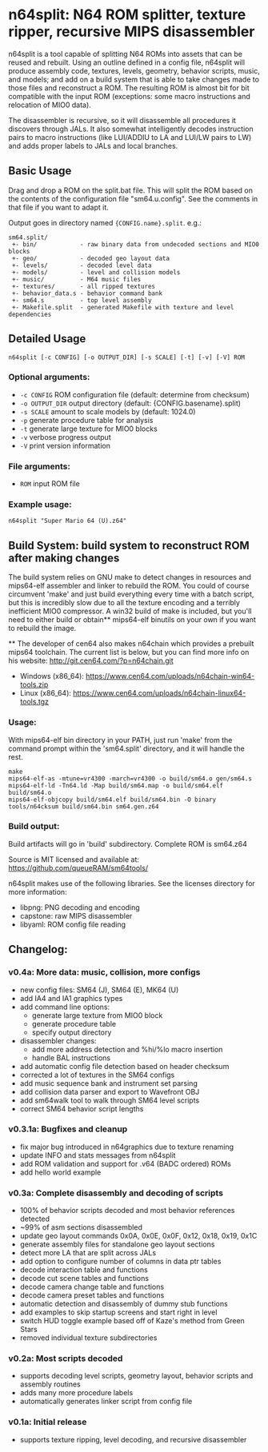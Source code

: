 # n64split: N64 ROM splitter, texture ripper, recursive MIPS disassembler

n64split is a tool capable of splitting N64 ROMs into assets that can be reused
and rebuilt. Using an outline defined in a config file, n64split will produce
assembly code, textures, levels, geometry, behavior scripts, music, and models;
and add on a build system that is able to take changes made to those files and 
reconstruct a ROM. The resulting ROM is almost bit for bit compatible with the
input ROM (exceptions: some macro instructions and relocation of MIO0 data).

The disassembler is recursive, so it will disassemble all procedures it 
discovers through JALs. It also somewhat intelligently decodes instruction 
pairs to macro instructions (like LUI/ADDIU to LA and LUI/LW pairs to LW) and 
adds proper labels to JALs and local branches.

## Basic Usage

Drag and drop a ROM on the split.bat file.
This will split the ROM based on the contents of the configuration file 
"sm64.u.config". See the comments in that file if you want to adapt it.

Output goes in directory named `{CONFIG.name}.split`. e.g.:

```
sm64.split/
 +- bin/            - raw binary data from undecoded sections and MIO0 blocks
 +- geo/            - decoded geo layout data
 +- levels/         - decoded level data
 +- models/         - level and collision models
 +- music/          - M64 music files
 +- textures/       - all ripped textures
 +- behavior_data.s - behavior command bank
 +- sm64.s          - top level assembly
 +- Makefile.split  - generated Makefile with texture and level dependencies
```

## Detailed Usage

```
n64split [-c CONFIG] [-o OUTPUT_DIR] [-s SCALE] [-t] [-v] [-V] ROM
```

### Optional arguments:
- `-c CONFIG`     ROM configuration file (default: determine from checksum)
- `-o OUTPUT_DIR` output directory (default: {CONFIG.basename}.split)
- `-s SCALE`      amount to scale models by (default: 1024.0)
- `-p`            generate procedure table for analysis
- `-t`            generate large texture for MIO0 blocks
- `-v`            verbose progress output
- `-V`            print version information

### File arguments:
- `ROM`        input ROM file

### Example usage:
```
n64split "Super Mario 64 (U).z64"
```

## Build System: build system to reconstruct ROM after making changes

The build system relies on GNU make to detect changes in resources and 
mips64-elf assembler and linker to rebuild the ROM. You could of course 
circumvent 'make' and just build everything every time with a batch script, 
but this is incredibly slow due to all the texture encoding and a terribly 
inefficient MIO0 compressor. A win32 build of make is included, but you'll 
need to either build or obtain** mips64-elf binutils on your own if you want 
to rebuild the image.

**  The developer of cen64 also makes n64chain which provides a prebuilt
    mips64 toolchain. The current list is below, but you can find more info
    on his website: http://git.cen64.com/?p=n64chain.git
  - Windows (x86_64): https://www.cen64.com/uploads/n64chain-win64-tools.zip
  - Linux (x86_64): https://www.cen64.com/uploads/n64chain-linux64-tools.tgz

### Usage:
With mips64-elf bin directory in your PATH, just run 'make' from the
command prompt within the 'sm64.split' directory, and it will handle the rest.

```
make
mips64-elf-as -mtune=vr4300 -march=vr4300 -o build/sm64.o gen/sm64.s
mips64-elf-ld -Tn64.ld -Map build/sm64.map -o build/sm64.elf build/sm64.o 
mips64-elf-objcopy build/sm64.elf build/sm64.bin -O binary
tools/n64cksum build/sm64.bin sm64.gen.z64
```

### Build output:
Build artifacts will go in 'build' subdirectory. Complete ROM is sm64.z64

Source is MIT licensed and available at:
https://github.com/queueRAM/sm64tools/

n64split makes use of the following libraries. See the licenses directory for
more information:
- libpng: PNG decoding and encoding
- capstone: raw MIPS disassembler
- libyaml: ROM config file reading

## Changelog:

### v0.4a: More data: music, collision, more configs
- new config files: SM64 (J), SM64 (E), MK64 (U)
- add IA4 and IA1 graphics types
- add command line options:
  - generate large texture from MIO0 block
  - generate procedure table
  - specify output directory
- disassembler changes:
  - add more address detection and %hi/%lo macro insertion
  - handle BAL instructions
- add automatic config file detection based on header checksum
- corrected a lot of textures in the SM64 configs
- add music sequence bank and instrument set parsing
- add collision data parser and export to Wavefront OBJ
- add sm64walk tool to walk through SM64 level scripts
- correct SM64 behavior script lengths

### v0.3.1a: Bugfixes and cleanup
- fix major bug introduced in n64graphics due to texture renaming
- update INFO and stats messages from n64split
- add ROM validation and support for .v64 (BADC ordered) ROMs
- add hello world example

### v0.3a: Complete disassembly and decoding of scripts
- 100% of behavior scripts decoded and most behavior references detected
- ~99% of asm sections disassembled
- update geo layout commands 0x0A, 0x0E, 0x0F, 0x12, 0x18, 0x19, 0x1C
- generate assembly files for standalone geo layout sections
- detect more LA that are split across JALs
- add option to configure number of columns in data ptr tables
- decode interaction table and functions
- decode cut scene tables and functions
- decode camera change table and functions
- decode camera preset tables and functions
- automatic detection and disassembly of dummy stub functions
- add examples to skip startup screens and start right in level
- switch HUD toggle example based off of Kaze's method from Green Stars
- removed individual texture subdirectories

### v0.2a: Most scripts decoded
- supports decoding level scripts, geometry layout, behavior scripts and assembly routines
- adds many more procedure labels
- automatically generates linker script from config file

### v0.1a: Initial release
- supports texture ripping, level decoding, and recursive disassembler
